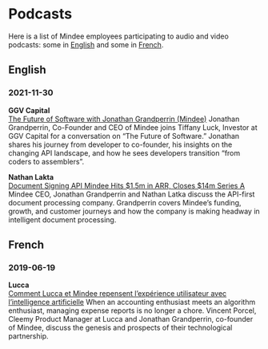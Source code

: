 # Podcasts

Here is a list of Mindee employees participating to audio and video podcasts: some in [English](#english) and some in [French](#french).

## English

### 2021-11-30
**GGV Capital**  
[The Future of Software with Jonathan Grandperrin (Mindee)](https://www.youtube.com/watch?v=ucuNK2UcHIQ)
Jonathan Grandperrin, Co-Founder and CEO of Mindee joins Tiffany Luck, Investor at GGV Capital for a conversation on “The Future of Software.” Jonathan shares his journey from developer to co-founder, his insights on the changing API landscape, and how he sees developers transition “from coders to assemblers”.

**Nathan Lakta**  
[Document Signing API Mindee Hits $1.5m in ARR, Closes $14m Series A](https://www.youtube.com/watch?v=XOSOWIaJOXs)
Mindee CEO, Jonathan Grandperrin and Nathan Latka discuss the API-first document processing company. Grandperrin covers Mindee’s funding, growth, and customer journeys and how the company is making headway in intelligent document processing.

## French

### 2019-06-19
**Lucca**  
[Comment Lucca et Mindee repensent l’expérience utilisateur avec l’intelligence artificielle](https://www.lucca.fr/blog/podcast-lucca-mindee/)
When an accounting enthusiast meets an algorithm enthusiast, managing expense reports is no longer a chore. Vincent Porcel, Cleemy Product Manager at Lucca and Jonathan Grandperrin, co-founder of Mindee, discuss the genesis and prospects of their technological partnership.
